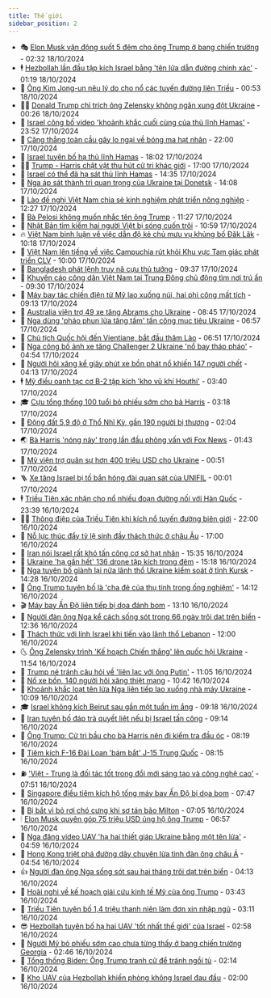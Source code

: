 ```yaml
---
title: Thế giới
sidebar_position: 2
---
```


<!-- vnexpress-the-gioi:START -->
- 🎭 [Elon Musk vận động suốt 5 đêm cho ông Trump ở bang chiến trường](https://vnexpress.net/elon-musk-van-dong-suot-5-dem-cho-ong-trump-o-bang-chien-truong-4805568.html) - 02:32 18/10/2024
- 🕴 [Hezbollah lần đầu tập kích Israel bằng &#39;tên lửa dẫn đường chính xác&#39;](https://vnexpress.net/hezbollah-lan-dau-tap-kich-israel-bang-ten-lua-dan-duong-chinh-xac-4805552.html) - 01:19 18/10/2024
- 🤭 [Ông Kim Jong-un nêu lý do cho nổ các tuyến đường liên Triều](https://vnexpress.net/ong-kim-jong-un-neu-ly-do-cho-no-cac-tuyen-duong-lien-trieu-4805554.html) - 00:53 18/10/2024
- 🧑‍💻 [Donald Trump chỉ trích ông Zelensky không ngăn xung đột Ukraine](https://vnexpress.net/donald-trump-chi-trich-ong-zelensky-khong-ngan-xung-dot-ukraine-4805543.html) - 00:26 18/10/2024
- 🦏 [Israel công bố video &#39;khoảnh khắc cuối cùng của thủ lĩnh Hamas&#39;](https://vnexpress.net/israel-cong-bo-video-khoanh-khac-cuoi-cung-cua-thu-linh-hamas-4805538.html) - 23:52 17/10/2024
- 🦒 [Căng thẳng toàn cầu gây lo ngại về bóng ma hạt nhân](https://vnexpress.net/cang-thang-toan-cau-gay-lo-ngai-ve-bong-ma-hat-nhan-4805111.html) - 22:00 17/10/2024
- 🌈 [Israel tuyên bố hạ thủ lĩnh Hamas](https://vnexpress.net/israel-tuyen-bo-ha-thu-linh-hamas-4805532.html) - 18:02 17/10/2024
- 🧑‍🏫 [Trump - Harris chật vật thu hút cử tri khác giới](https://vnexpress.net/trump-harris-chat-vat-thu-hut-cu-tri-khac-gioi-4804830.html) - 17:00 17/10/2024
- 🐲 [Israel có thể đã hạ sát thủ lĩnh Hamas](https://vnexpress.net/israel-co-the-da-ha-sat-thu-linh-hamas-4805504.html) - 14:35 17/10/2024
- 🦒 [Nga áp sát thành trì quan trọng của Ukraine tại Donetsk](https://vnexpress.net/nga-ap-sat-thanh-tri-quan-trong-cua-ukraine-tai-donetsk-4805469.html) - 14:08 17/10/2024
- 🐻 [Lào đề nghị Việt Nam chia sẻ kinh nghiệm phát triển nông nghiệp](https://vnexpress.net/lao-de-nghi-viet-nam-chia-se-kinh-nghiem-phat-trien-nong-nghiep-4805472.html) - 12:27 17/10/2024
- 🚀 [Bà Pelosi không muốn nhắc tên ông Trump](https://vnexpress.net/ba-pelosi-khong-muon-nhac-ten-ong-trump-4805322.html) - 11:27 17/10/2024
- 🥰 [Nhật Bản tìm kiếm hai người Việt bị sóng cuốn trôi](https://vnexpress.net/nhat-ban-tim-kiem-hai-nguoi-viet-bi-song-cuon-troi-4805440.html) - 10:59 17/10/2024
- 🔥 [Việt Nam bình luận về việc dẫn độ kẻ chủ mưu vụ khủng bố Đăk Lăk](https://vnexpress.net/viet-nam-binh-luan-ve-viec-dan-do-ke-chu-muu-vu-khung-bo-dak-lak-4805424.html) - 10:18 17/10/2024
- 🥳 [Việt Nam lên tiếng về việc Campuchia rút khỏi Khu vực Tam giác phát triển CLV](https://vnexpress.net/viet-nam-len-tieng-ve-viec-campuchia-rut-khoi-khu-vuc-tam-giac-phat-trien-clv-4805393.html) - 10:00 17/10/2024
- 💼 [Bangladesh phát lệnh truy nã cựu thủ tướng](https://vnexpress.net/bangladesh-phat-lenh-truy-na-cuu-thu-tuong-4805418.html) - 09:37 17/10/2024
- 🤡 [Khuyến cáo công dân Việt Nam tại Trung Đông chủ động tìm nơi trú ẩn](https://vnexpress.net/khuyen-cao-cong-dan-viet-nam-tai-trung-dong-chu-dong-tim-noi-tru-an-4805423.html) - 09:30 17/10/2024
- 🌁 [Máy bay tác chiến điện tử Mỹ lao xuống núi, hai phi công mất tích](https://vnexpress.net/may-bay-tac-chien-dien-tu-my-lao-xuong-nui-hai-phi-cong-mat-tich-4805378.html) - 09:13 17/10/2024
- 🤩 [Australia viện trợ 49 xe tăng Abrams cho Ukraine](https://vnexpress.net/australia-vien-tro-49-xe-tang-abrams-cho-ukraine-4805170.html) - 08:45 17/10/2024
- 🎉 [Nga dùng &#39;pháo phun lửa tăng tầm&#39; tấn công mục tiêu Ukraine](https://vnexpress.net/nga-dung-phao-phun-lua-tang-tam-tan-cong-muc-tieu-ukraine-4805191.html) - 06:57 17/10/2024
- 🎉 [Chủ tịch Quốc hội đến Vientiane, bắt đầu thăm Lào](https://vnexpress.net/chu-tich-quoc-hoi-den-vientiane-bat-dau-tham-lao-4805029.html) - 06:51 17/10/2024
- 🌁 [Nga công bố ảnh xe tăng Challenger 2 Ukraine &#39;nổ bay tháp pháo&#39;](https://vnexpress.net/nga-cong-bo-anh-xe-tang-challenger-2-ukraine-no-bay-thap-phao-4805088.html) - 04:54 17/10/2024
- 🌊 [Người hôi xăng kể giây phút xe bồn phát nổ khiến 147 người chết](https://vnexpress.net/nguoi-hoi-xang-ke-giay-phut-xe-bon-phat-no-khien-147-nguoi-chet-4805115.html) - 04:13 17/10/2024
- 🕴 [Mỹ điều oanh tạc cơ B-2 tập kích &#39;kho vũ khí Houthi&#39;](https://vnexpress.net/my-dieu-oanh-tac-co-b-2-tap-kich-kho-vu-khi-houthi-4805135.html) - 03:40 17/10/2024
- 🎓 [Cựu tổng thống 100 tuổi bỏ phiếu sớm cho bà Harris](https://vnexpress.net/cuu-tong-thong-100-tuoi-bo-phieu-som-cho-ba-harris-4805113.html) - 03:18 17/10/2024
- 🦩 [Động đất 5,9 độ ở Thổ Nhĩ Kỳ, gần 190 người bị thương](https://vnexpress.net/dong-dat-5-9-do-o-tho-nhi-ky-gan-190-nguoi-bi-thuong-4805090.html) - 02:04 17/10/2024
- 🌏 [Bà Harris &#39;nóng nảy&#39; trong lần đầu phỏng vấn với Fox News](https://vnexpress.net/ba-harris-nong-nay-trong-lan-dau-phong-van-voi-fox-news-4805076.html) - 01:43 17/10/2024
- 🌋 [Mỹ viện trợ quân sự hơn 400 triệu USD cho Ukraine](https://vnexpress.net/my-vien-tro-quan-su-hon-400-trieu-usd-cho-ukraine-4805077.html) - 00:51 17/10/2024
- 🪜 [Xe tăng Israel bị tố bắn hỏng đài quan sát của UNIFIL](https://vnexpress.net/xe-tang-israel-bi-to-ban-hong-dai-quan-sat-cua-unifil-4805072.html) - 00:01 17/10/2024
- 🕴 [Triều Tiên xác nhận cho nổ nhiều đoạn đường nối với Hàn Quốc](https://vnexpress.net/trieu-tien-xac-nhan-cho-no-nhieu-doan-duong-noi-voi-han-quoc-4805070.html) - 23:39 16/10/2024
- 🧑‍🏫 [Thông điệp của Triều Tiên khi kích nổ tuyến đường biên giới](https://vnexpress.net/thong-diep-cua-trieu-tien-khi-kich-no-tuyen-duong-bien-gioi-4804651.html) - 22:00 16/10/2024
- 🌮 [Nỗ lực thúc đẩy tỷ lệ sinh đầy thách thức ở châu Âu](https://vnexpress.net/no-luc-thuc-day-ty-le-sinh-day-thach-thuc-o-chau-au-4804321.html) - 17:00 16/10/2024
- 🚦 [Iran nói Israel rất khó tấn công cơ sở hạt nhân](https://vnexpress.net/iran-noi-israel-rat-kho-tan-cong-co-so-hat-nhan-4805024.html) - 15:35 16/10/2024
- 💫 [Ukraine &#39;hạ gần hết&#39; 136 drone tập kích trong đêm](https://vnexpress.net/ukraine-ha-gan-het-136-drone-tap-kich-trong-dem-4805020.html) - 15:18 16/10/2024
- 🤡 [Nga tuyên bố giành lại nửa lãnh thổ Ukraine kiểm soát ở tỉnh Kursk](https://vnexpress.net/nga-tuyen-bo-gianh-lai-nua-lanh-tho-ukraine-kiem-soat-o-tinh-kursk-4804924.html) - 14:28 16/10/2024
- 🦣 [Ông Trump tuyên bố là &#39;cha đẻ của thụ tinh trong ống nghiệm&#39;](https://vnexpress.net/ong-trump-tuyen-bo-la-cha-de-cua-thu-tinh-trong-ong-nghiem-4805017.html) - 14:12 16/10/2024
- 🎬 [Máy bay Ấn Độ liên tiếp bị dọa đánh bom](https://vnexpress.net/may-bay-an-do-lien-tiep-bi-doa-danh-bom-4805011.html) - 13:10 16/10/2024
- 🎉 [Người đàn ông Nga kể cách sống sót trong 66 ngày trôi dạt trên biển](https://vnexpress.net/nguoi-dan-ong-nga-ke-cach-song-sot-trong-66-ngay-troi-dat-tren-bien-4804995.html) - 12:36 16/10/2024
- 🎡 [Thách thức với lính Israel khi tiến vào lãnh thổ Lebanon](https://vnexpress.net/thach-thuc-voi-linh-israel-khi-tien-vao-lanh-tho-lebanon-4804641.html) - 12:00 16/10/2024
- 🌜 [Ông Zelensky trình &#39;Kế hoạch Chiến thắng&#39; lên quốc hội Ukraine](https://vnexpress.net/ong-zelensky-trinh-ke-hoach-chien-thang-len-quoc-hoi-ukraine-4804993.html) - 11:54 16/10/2024
- 🎡 [Trump né tránh câu hỏi về &#39;liên lạc với ông Putin&#39;](https://vnexpress.net/trump-ne-tranh-cau-hoi-ve-lien-lac-voi-ong-putin-4804803.html) - 11:05 16/10/2024
- 🤗 [Nổ xe bồn, 140 người hôi xăng thiệt mạng](https://vnexpress.net/no-xe-bon-140-nguoi-hoi-xang-thiet-mang-4804949.html) - 10:42 16/10/2024
- 🦩 [Khoảnh khắc loạt tên lửa Nga liên tiếp lao xuống nhà máy Ukraine](https://vnexpress.net/khoanh-khac-loat-ten-lua-nga-lien-tiep-lao-xuong-nha-may-ukraine-4804668.html) - 10:09 16/10/2024
- 🎓 [Israel không kích Beirut sau gần một tuần im ắng](https://vnexpress.net/israel-khong-kich-beirut-sau-gan-mot-tuan-im-ang-4804853.html) - 09:18 16/10/2024
- 🌁 [Iran tuyên bố đáp trả quyết liệt nếu bị Israel tấn công](https://vnexpress.net/iran-tuyen-bo-dap-tra-quyet-liet-neu-bi-israel-tan-cong-4804867.html) - 09:14 16/10/2024
- 🤩 [Ông Trump: Cử tri bầu cho bà Harris nên đi kiểm tra đầu óc](https://vnexpress.net/ong-trump-cu-tri-bau-cho-ba-harris-nen-di-kiem-tra-dau-oc-4804845.html) - 08:19 16/10/2024
- 👹 [Tiêm kích F-16 Đài Loan &#39;bám bắt&#39; J-15 Trung Quốc](https://vnexpress.net/tiem-kich-f-16-dai-loan-bam-bat-j-15-trung-quoc-4804764.html) - 08:15 16/10/2024
- ⛽️ [&#39;Việt - Trung là đối tác tốt trong đổi mới sáng tạo và công nghệ cao&#39;](https://vnexpress.net/viet-trung-la-doi-tac-tot-trong-doi-moi-sang-tao-va-cong-nghe-cao-4804121.html) - 07:51 16/10/2024
- 🚀 [Singapore điều tiêm kích hộ tống máy bay Ấn Độ bị dọa bom](https://vnexpress.net/singapore-dieu-tiem-kich-ho-tong-may-bay-an-do-bi-doa-bom-4804840.html) - 07:47 16/10/2024
- 🎡 [Bị bắt vì bỏ rơi chó cưng khi sơ tán bão Milton](https://vnexpress.net/bi-bat-vi-bo-roi-cho-cung-khi-so-tan-bao-milton-4804763.html) - 07:05 16/10/2024
- 🕯 [Elon Musk quyên góp 75 triệu USD ủng hộ ông Trump](https://vnexpress.net/elon-musk-quyen-gop-75-trieu-usd-ung-ho-ong-trump-4804711.html) - 06:57 16/10/2024
- 🐻 [Nga đăng video UAV &#39;hạ hai thiết giáp Ukraine bằng một tên lửa&#39;](https://vnexpress.net/nga-dang-video-uav-ha-hai-thiet-giap-ukraine-bang-mot-ten-lua-4804750.html) - 04:59 16/10/2024
- 🚦 [Hong Kong triệt phá đường dây chuyên lừa tình đàn ông châu Á](https://vnexpress.net/hong-kong-triet-pha-duong-day-chuyen-lua-tinh-dan-ong-chau-a-4804658.html) - 04:54 16/10/2024
- 👍 [Người đàn ông Nga sống sót sau hai tháng trôi dạt trên biển](https://vnexpress.net/nguoi-dan-ong-nga-song-sot-sau-hai-thang-troi-dat-tren-bien-4804705.html) - 04:13 16/10/2024
- 🚀 [Hoài nghi về kế hoạch giải cứu kinh tế Mỹ của ông Trump](https://vnexpress.net/hoai-nghi-ve-ke-hoach-giai-cuu-kinh-te-my-cua-ong-trump-4804439.html) - 03:43 16/10/2024
- 🌮 [Triều Tiên tuyên bố 1,4 triệu thanh niên làm đơn xin nhập ngũ](https://vnexpress.net/trieu-tien-tuyen-bo-1-4-trieu-thanh-nien-lam-don-xin-nhap-ngu-4804632.html) - 03:11 16/10/2024
- 😎 [Hezbollah tuyên bố hạ hai UAV &#39;tốt nhất thế giới&#39; của Israel](https://vnexpress.net/hezbollah-tuyen-bo-ha-hai-uav-tot-nhat-the-gioi-cua-israel-4804639.html) - 02:58 16/10/2024
- 🐲 [Người Mỹ bỏ phiếu sớm cao chưa từng thấy ở bang chiến trường Georgia](https://vnexpress.net/nguoi-my-bo-phieu-som-cao-chua-tung-thay-o-bang-chien-truong-georgia-4804660.html) - 02:46 16/10/2024
- 💫 [Tổng thống Biden: Ông Trump tranh cử để tránh ngồi tù](https://vnexpress.net/tong-thong-biden-ong-trump-tranh-cu-de-tranh-ngoi-tu-4804629.html) - 02:14 16/10/2024
- 👀 [Kho UAV của Hezbollah khiến phòng không Israel đau đầu](https://vnexpress.net/kho-uav-cua-hezbollah-khien-phong-khong-israel-dau-dau-4804427.html) - 02:00 16/10/2024<!-- vnexpress-the-gioi:END -->